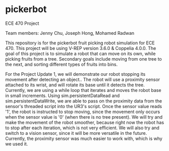 # pickerbot
ECE 470 Project 

Team members: Jenny Chu, Joseph Hong, Mohamed Radwan


This repository is for the pickerbot fruit picking robot simulation for ECE 470. This project will be using V-REP version 3.6.0 & Coppelia 4.0.0. The goal of this project is to simulate a robot that can move on its own, while picking fruits from a tree. Secondary goals include moving from one tree to the next, and sorting different types of fruits into bins. 

For the Project Update 1, we will demonstrate our robot stopping its movement after detecting an object.. The robot will use a proximity sensor attached to its wrist, and will rotate its base until it detects the tree. Currently, we are using a while loop that iterates and moves the robot base in small increments. Using sim.persistentDataRead and sim.persistentDataWrite, we are able to pass on the proximity data from the sensor's threaded script into the UR3's script. Once the sensor value reads '1', the robot is instructed to stop moving, since the movement only occurs when the sensor value is '0' (when there is no tree present). We will try and make the movement of the robot smoother, because right now the robot has to stop after each iteration, which is not very efficient. We will also try and switch to a vision sensor, since it will be more versatile in the future. Currently, the proximity sensor was much easier to work with, which is why we used it. 


